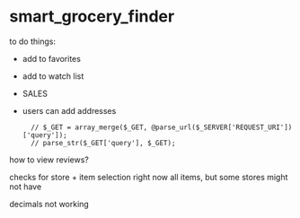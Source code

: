 # smart_grocery_finder

to do things:

- add to favorites
- add to watch list
- SALES

- users can add addresses 


        // $_GET = array_merge($_GET, @parse_url($_SERVER['REQUEST_URI'])['query']);
        // parse_str($_GET['query'], $_GET);


how to view reviews?

checks for store + item selection
right now all items, but some stores might not have 

decimals not working
